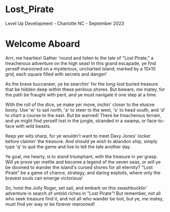 # Lost_Pirate
Level Up Development - Charlotte NC - September 2023

# Welcome Aboard

Arrr, me hearties! Gather 'round and listen to the tale of "Lost Pirate," a treacherous adventure on the high seas! In this grand escapade, ye find yerself marooned on a mysterious, uncharted island, marked by a 10x10 grid, each square filled with secrets and danger!

As the brave buccaneer, ye be searchin' for the long-lost buried treasure that be hidden deep within these perilous shores. But beware, me matey, for the path be fraught with peril, and ye must navigate it one step at a time.

With the roll of the dice, ye make yer move, inchin' closer to the elusive booty. Use 'w' to sail north, 'a' to steer to the west, 's' to head south, and 'd' to chart a course to the east. But be warned! There be treacherous terrain, and ye might find yerself lost in the jungle, stranded in a swamp, or face-to-face with wild beasts.

Keep yer wits sharp, for ye wouldn't want to meet Davy Jones' locker before claimin' the treasure. And should ye wish to abandon ship, simply type 'q' to quit the game and live to tell the tale another day.

Ye goal, me hearty, is to stand triumphant, with the treasure in yer grasp. Will ye prove yer mettle and become a legend of the seven seas, or will ye be doomed to wander the island's cursed shores for all eternity? "Lost Pirate" be a game of chance, strategy, and daring exploits, where only the bravest souls can emerge victorious!

So, hoist the Jolly Roger, set sail, and embark on this swashbucklin' adventure in search of untold riches in "Lost Pirate"! But remember, not all who seek treasure find it, and not all who wander be lost, but ye, me matey, must find yer way or be forever marooned!
